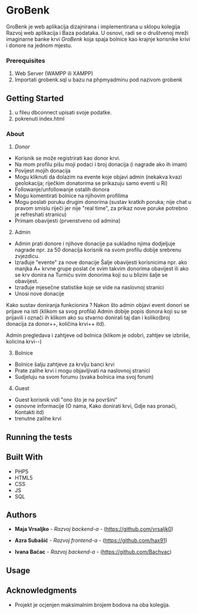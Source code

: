 # GroBenk

GroBenk je web aplikacija dizajnirana i implementirana u sklopu kolegija Razvoj web aplikacija i Baza podataka. U osnovi, radi se o društvenoj mreži imaginarne banke krvi _GroBenk_ koja spaja bolnice kao krajnje korisnike krivi i donore na jednom mjestu.

### Prerequisites

1. Web Server (WAMPP ili XAMPP)
2. Importati grobenk.sql u bazu na phpmyadminu pod nazivom grobenk


## Getting Started

1. u fileu dbconnect upisati svoje podatke.
2. pokrenuti index.html


### About

1. *Donor*
- Korisnik se može registrirati kao donor krvi.
- Na mom profilu pišu moji podaci i broj donacija (i nagrade ako ih imam)
- Povijest mojih donacija
- Mogu kliknuti da dolazim na evente koje objavi admin (nekakva kvazi geolokacija; riječkim donatorima se prikazuju samo eventi u Ri)
- Followanje/unfollowanje ostalih donora
- Mogu komentirati bolnice na njihovim profilima 
- Mogu poslati poruku drugim donorima (sustav kratkih poruka; nije chat u pravom smislu riječi jer nije "real time", za prikaz nove poruke potrebno je refreshati stranicu)
- Primam obavijesti (prvenstveno od admina)

2. Admin
- Admin prati donore i njihove donacije pa sukladno njima dodjeljuje
nagrade npr. za 50 donacija korisnik na svom profilu dobije srebrenu
zvjezdicu.
- Izrađuje "evente" za nove donacije 
Šalje obavijesti korisnicima npr. ako manjka A+ krvne grupe poslat će svim
takvim donorima obavijest ili ako se krv donira na Turniću svim donorima
koji su u blizini šalje se obavijest.
- Izrađuje mjesečne statistike koje se vide na naslovnoj stranici
- Unosi nove donacije 

Kako sustav doniranja funkcionira ? 
Nakon što admin objavi event donori se prijave na isti (klikom sa svog profila)
Admin dobije popis donora koji su se prijavili i označi ih klikom ako su stvarno donirali taj dan i koliko(broj donacija za donor++,
količina krvi++ itd).

Admin pregledava i zahtjeve od bolnica (klikom je odobri, zahtjev se izbriše, kolicina krvi--)


3. Bolnice
- Bolnice šalju zahtjeve za krvlju banci krvi
- Prate zalihe krvi i mogu objavljivati na naslovnoj stranici
- Sudjeluju na svom forumu (svaka bolnica ima svoj forum)

4. Guest

- Guest korisnik vidi "ono što je na površini"
- osnovne informacije (O nama, Kako donirati krvi, Gdje nas pronaći,
Kontakti itd)
- trenutne zalihe krvi

## Running the tests



## Built With

* PHP5
* HTML5
* CSS
* JS
* SQL

## Authors

* **Maja Vrsaljko** - *Razvoj backend-a* - (https://github.com/vrsaljk0)

* **Azra Subašić** - *Razvoj frontend-a* - (https://github.com/hax91)

* **Ivana Baćac** - *Razvoj backend-a* - (https://github.com/Bachvac)


## Usage



## Acknowledgments

* Projekt je ocjenjen maksimalnim brojem bodova na oba kolegija.

